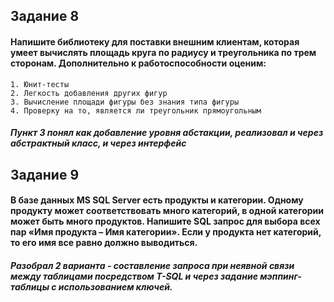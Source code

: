 ## Задание 8
  #### Напишите библиотеку для поставки внешним клиентам, которая умеет вычислять площадь круга по радиусу и треугольника по трем сторонам. Дополнительно к работоспособности оценим:
    1. Юнит-тесты
    2. Легкость добавления других фигур
    3. Вычисление площади фигуры без знания типа фигуры
    4. Проверку на то, является ли треугольник прямоугольным
  ##### Пункт 3 понял как добавление уровня абстакции, реализовал и через абстрактный класс, и через интерфейс
## Задание 9 
  #### В базе данных MS SQL Server есть продукты и категории. Одному продукту может соответствовать много категорий, в одной категории может быть много продуктов. Напишите SQL запрос для выбора всех пар «Имя продукта – Имя категории». Если у продукта нет категорий, то его имя все равно должно выводиться.
  ##### Разобрал 2 варианта - составление запроса при неявной связи между таблицами посредством T-SQL и через задание мэппинг-таблицы с использованием ключей.
